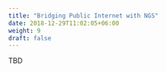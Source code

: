 ```yaml
---
title: "Bridging Public Internet with NGS"
date: 2018-12-29T11:02:05+06:00
weight: 9
draft: false
---
```


TBD

